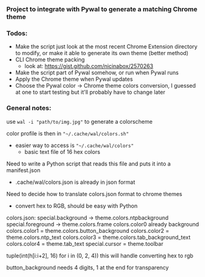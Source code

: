 ### Project to integrate with Pywal to generate a matching Chrome theme


### Todos:
* Make the script just look at the most recent Chrome Extension directory to modify, or make it able to generate its own theme (better method)
* CLI Chrome theme packing
	* look at: https://gist.github.com/nicinabox/2570263
* Make the script part of Pywal somehow, or run when Pywal runs
* Apply the Chrome theme when Pywal updates
* Choose the Pywal color -> Chrome theme colors conversion, I guessed at one to start testing but it'll probably have to change later

### General notes:
use `wal -i "path/to/img.jpg"` to generate a colorscheme

color profile is then in `"~/.cache/wal/colors.sh"`
* easier way to access is `"~/.cache/wal/colors"`
	* basic text file of 16 hex colors

Need to write a Python script that reads this file and puts it into a manifest.json
* .cache/wal/colors.json is already in json format

Need to decide how to translate colors.json format to chrome themes
* convert hex to RGB, should be easy with Python

colors.json:
	special.background -> theme.colors.ntpbackground
	special.foreground -> theme.colors.frame
	colors.color0 already background
	colors.color1 = theme.colors.button_background
	colors.color2 = theme.colors.ntp_text
	colors.color3 = theme.colors.tab_background_text
	colors.color4 = theme.tab_text
	special.cursor = theme.toolbar

tuple(int(h[i:i+2], 16) for i in (0, 2, 4))
 this will handle converting hex to rgb

button_background needs 4 digits, 1 at the end for transparency
